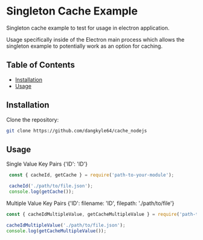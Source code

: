 # Singleton Cache Example 

Singleton cache example to test for usage in electron application. 

Usage specifically inside of the Electron main process which allows the singleton example 
to potentially work as an option for caching.

## Table of Contents
- [Installation](#installation)
- [Usage](#usage)

## Installation

Clone the repository:
   ```bash
   git clone https://github.com/dangkyle64/cache_nodejs
   ```
## Usage

Single Value Key Pairs {'ID': 'ID'}
   ```javascript
    const { cacheId, getCache } = require('path-to-your-module');

    cacheId('./path/to/file.json');
    console.log(getCache());
   ```
Multiple Value Key Pairs {'ID': filename: 'ID', filepath: './path/to/file'}
   ```javascript
   const { cacheIdMultipleValue, getCacheMultipleValue } = require('path-to-your-module');

   cacheIdMultipleValue('./path/to/file.json');
   console.log(getCacheMultipleValue());
   ```
